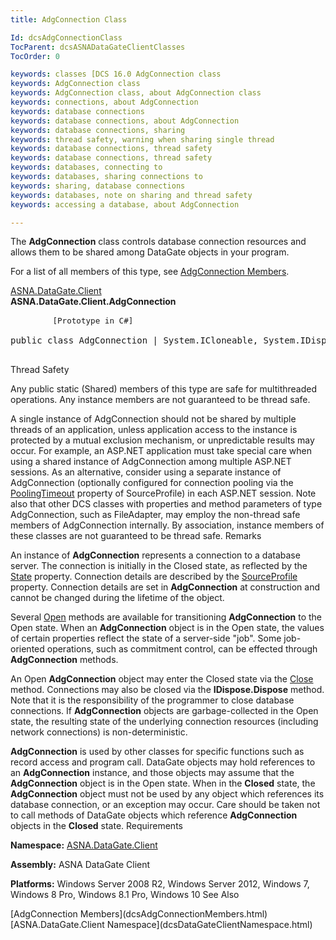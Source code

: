 ```yaml
---
title: AdgConnection Class

Id: dcsAdgConnectionClass
TocParent: dcsASNADataGateClientClasses
TocOrder: 0

keywords: classes [DCS 16.0 AdgConnection class
keywords: AdgConnection class
keywords: AdgConnection class, about AdgConnection class
keywords: connections, about AdgConnection 
keywords: database connections
keywords: database connections, about AdgConnection
keywords: database connections, sharing
keywords: thread safety, warning when sharing single thread
keywords: database connections, thread safety
keywords: database connections, thread safety
keywords: databases, connecting to
keywords: databases, sharing connections to
keywords: sharing, database connections
keywords: databases, note on sharing and thread safety
keywords: accessing a database, about AdgConnection

---
```


The <span> **AdgConnection** </span> class controls database connection resources and allows them to be shared among DataGate objects in your program. 

For a list of all members of this type, see [AdgConnection Members](dcsAdgConnectionMembers.html).

[ASNA.DataGate.Client](dcsDataGateClientNamespace.html) <br /> **ASNA.DataGate.Client.<span>AdgConnection</span>** 
<pre class="prettyprint">
        <span class="lang" style="FONT-SIZE: 90%">[Prototype in C#]</span>
        <span>
public class AdgConnection | System.ICloneable, System.IDisposable</span>
      </pre>

Thread Safety

Any public static (Shared) members of this type are safe for multithreaded operations. Any instance members are not guaranteed to be thread safe. 

A single instance of AdgConnection should not be shared by multiple threads of an application, unless application access to the instance is protected by a mutual exclusion mechanism, or unpredictable results may occur. For example, an ASP.NET application must take special care when using a shared instance of AdgConnection among multiple ASP.NET sessions. As an alternative, consider using a separate instance of AdgConnection (optionally configured for connection pooling via the [ PoolingTimeout](dcsSourceProfileClassPoolingTimeoutProperty.html) property of SourceProfile) in each ASP.NET session. Note also that other DCS classes with properties and method parameters of type AdgConnection, such as FileAdapter, may employ the non-thread safe members of AdgConnection internally. By association, instance members of these classes are not guaranteed to be thread safe. 
Remarks

An instance of <span> **AdgConnection** </span> represents a connection to a database server. The connection is initially in the <span>Closed</span> state, as reflected by the [State](dcsAdgConnectionClassStateProperty.html) property. Connection details are described by the [ SourceProfile](dcsAdgConnectionClassSourceProfileProperty.html) property. Connection details are set in <span> **AdgConnection** </span> at construction and cannot be changed during the lifetime of the object. 

Several [Open](dcsAdgConnectionClassOpenMethod.html) methods are available for transitioning <span> **AdgConnection** </span> to the Open state. When an **AdgConnection** object is in the Open state, the values of certain properties reflect the state of a server-side "job". Some job-oriented operations, such as commitment control, can be effected through **AdgConnection** methods. 

An <span>Open</span> **AdgConnection** object may enter the <span>Closed</span> state via the [Close](dcsAdgConnectionClassCloseMethod.html) method. Connections may also be closed via the <span> **IDispose.Dispose** </span> method. Note that it is the responsibility of the programmer to close database connections. If <span> **AdgConnection** </span> objects are garbage-collected in the Open state, the resulting state of the underlying connection resources (including network connections) is non-deterministic.

**<span>AdgConnection</span>** is used by other classes for specific functions such as record access and program call. DataGate objects may hold references to an <span> **AdgConnection** </span> instance, and those objects may assume that the <span> **AdgConnection** </span> object is in the Open state. When in the **Closed** state, the <span> **AdgConnection** </span> object must not be used by any object which references its database connection, or an exception may occur. Care should be taken not to call methods of DataGate objects which reference <span> **AdgConnection** </span> objects in the **Closed** state. 
Requirements

**Namespace:** [ASNA.DataGate.Client](dcsDataGateClientNamespace.html) 

**Assembly:** ASNA DataGate Client

**Platforms:** Windows Server 2008 R2, Windows Server 2012, Windows 7, Windows 8 Pro, Windows 8.1 Pro, Windows 10
See Also

<dl />
      [AdgConnection Members](dcsAdgConnectionMembers.html)
      <br />
      [ASNA.DataGate.Client Namespace](dcsDataGateClientNamespace.html)

